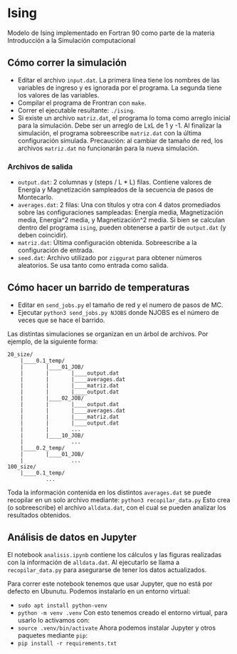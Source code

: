 # Ising
Modelo de Ising implementado en Fortran 90 como parte de la materia Introducción a la Simulación computacional 

## Cómo correr la simulación

- Editar el archivo `input.dat`. La primera línea tiene los nombres de las variables de ingreso y es ignorada por el programa. La segunda tiene los valores de las variables.
- Compilar el programa de Frontran con `make`.
- Correr el ejecutable resultante: `./ising`.
- Si existe un archivo `matriz.dat`, el programa lo toma como arreglo inicial para la simulación. Debe ser un arreglo de LxL de 1 y -1. Al finalizar la simulación, el programa sobreescribe `matriz.dat` con la última configuración simulada. Precaución: al cambiar de tamaño de red, los archivos `matriz.dat` no funcionarán para la nueva simulación.

### Archivos de salida

- `output.dat`: 2 columnas y (steps / L * L) filas. Contiene valores de Energía y Magnetización sampleados de la secuencia de pasos de Montecarlo.
- `averages.dat`: 2 filas: Una con títulos y otra con 4 datos promediados sobre las configuraciones sampleadas: Energía media, Magnetización media, Energía^2 media, y Magnetización^2 media. Si bien se calculan dentro del programa `ising`, pueden obtenerse a partir de `output.dat` (y deben coincidir).
- `matriz.dat`: Última configuración obtenida. Sobreescribe a la configuración de entrada.
- `seed.dat`: Archivo utilizado por `ziggurat` para obtener números aleatorios. Se usa tanto como entrada como salida.

## Cómo hacer un barrido de temperaturas

- Editar en `send_jobs.py` el tamaño de red y el numero de pasos de MC.
- Ejecutar `python3 send_jobs.py NJOBS` donde NJOBS es el número de veces que se hace el barrido.

Las distintas simulaciones se organizan en un árbol de archivos. Por ejemplo, de la siguiente forma:
```
20_size/
    |____0.1_temp/
    |       |____01_JOB/
    |       |       |____output.dat
    |       |       |____averages.dat
    |       |       |____matriz.dat
    |       |       |____output.dat
    |       |____02_JOB/
    |       |       |____output.dat
    |       |       |____averages.dat
    |       |       |____matriz.dat
    |       |       |____output.dat
    |       |       ...
    |       |____10_JOB/
    |               ...
    |____0.2_temp/
    |       |____01_JOB/
    |               ...
100_size/
    |____0.1_temp/
            ...
```

Toda la información contenida en los distintos `averages.dat` se puede recopilar en un solo archivo mediante:
`python3 recopilar_data.py`
Esto crea (o sobreescribe) el archivo `alldata.dat`, con el cual se pueden analizar los resultados obtenidos.

## Análisis de datos en Jupyter

El notebook `analisis.ipynb` contiene los cálculos y las figuras realizadas con la información de `alldata.dat`. Al ejecutarlo se llama a `recopilar_data.py` para asegurarse de tener los datos actualizados.

Para correr este notebook tenemos que usar Jupyter, que no está por defecto en Ubunutu. Podemos instalarlo en un entorno virtual:

 - `sudo apt install python-venv`
 - `python -m venv .venv`
 Con esto tenemos creado el entorno virtual, para usarlo lo activamos con:
 - `source .venv/bin/activate`
 Ahora podemos instalar Jupyter y otros paquetes mediante `pip`:
  - `pip install -r requirements.txt`
